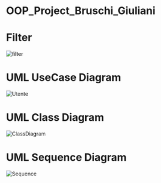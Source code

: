 # OOP_Project_Bruschi_Giuliani

# Filter
![filter](https://user-images.githubusercontent.com/75033190/104302457-1b69a480-54c9-11eb-900a-2d21195ad4da.PNG)

# UML UseCase Diagram
![Utente](https://user-images.githubusercontent.com/75033311/103019597-671ed300-4547-11eb-9552-b974b4baa5c6.jpg)


# UML Class Diagram
![ClassDiagram](https://user-images.githubusercontent.com/75033190/103371837-be392080-4ad0-11eb-9d22-f75168f13fea.jpg)


# UML Sequence Diagram
![Sequence](https://user-images.githubusercontent.com/75033311/103019791-a9481480-4547-11eb-9bf6-42e6c377d318.jpg)
